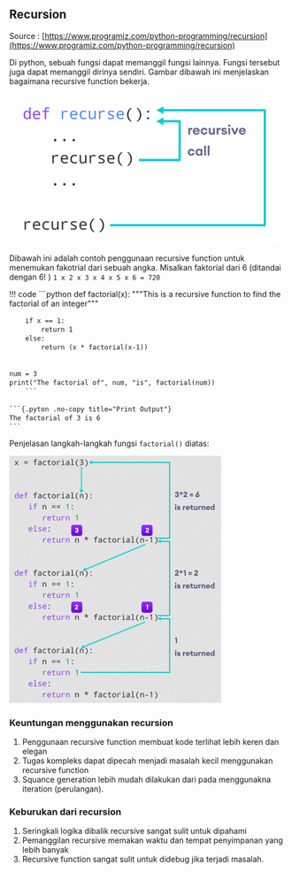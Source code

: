 ## Recursion
Source : [https://www.programiz.com/python-programming/recursion](https://www.programiz.com/python-programming/recursion)

Di python, sebuah fungsi dapat memanggil fungsi lainnya. Fungsi tersebut juga dapat memanggil dirinya sendiri. Gambar dibawah ini menjelaskan bagaimana recursive function bekerja.

![konsep recursive function](aset/an.%20konsep%20recursive.png)

Dibawah ini adalah contoh penggunaan recursive function untuk menemukan fakotrial dari sebuah angka. Misalkan faktorial dari 6 (ditandai dengan $6!$ ) `1 x 2 x 3 x 4 x 5 x 6 = 720`

!!! code
    ```python
    def factorial(x):
        """This is a recursive function
        to find the factorial of an integer"""

        if x == 1:
            return 1
        else:
            return (x * factorial(x-1))


    num = 3
    print("The factorial of", num, "is", factorial(num))
        ```

    ```{.pyton .no-copy title="Print Output"}
    The factorial of 3 is 6
    ```

Penjelasan langkah-langkah fungsi `factorial()` diatas:

![Step by Step recursive](aset/an.%20python-factorial-function.png)

### Keuntungan menggunakan recursion

1.  Penggunaan recursive function membuat kode terlihat lebih keren dan elegan
2.  Tugas kompleks dapat dipecah menjadi masalah kecil menggunakan recursive function
3.  Squance generation lebih mudah dilakukan dari pada menggunakna iteration (perulangan).

### Keburukan dari recursion

1.  Seringkali logika dibalik recursive sangat sulit untuk dipahami
2.  Pemanggilan recursive memakan waktu dan tempat penyimpanan yang lebih banyak
3.  Recursive function sangat sulit untuk didebug jika terjadi masalah.